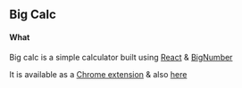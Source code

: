 ## Big Calc

#### What
Big calc is a simple calculator built using [React](https://reactjs.org/) & [BigNumber](https://www.npmjs.com/package/bignumber.js)

It is available as a [Chrome extension](https://chrome.google.com/webstore/detail/big-calc/jlkaidnchiknhmigbgfmopmfnoiemnpe?hl=en-GB) & also [here]( https://anupvarghese.github.io/big-calc/)
